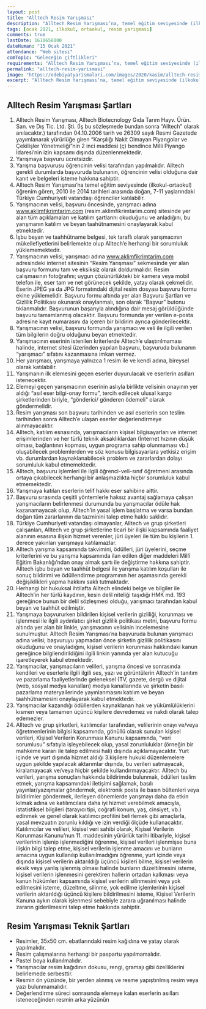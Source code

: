 ```yaml
---
layout: post
title: "Alltech Resim Yarışması"
description: "Alltech Resim Yarışması’na, temel eğitim seviyesinde (ilkokul-ortaokul) öğrenim gören, 2010 ile 2014 tarihleri arasında doğan, 7-11 yaşlarındaki Türkiye Cumhuriyeti vatandaşı öğrenciler katılabilirler"
tags: [ocak 2021, ilkokul, ortaokul, resim yarışması]
comments: true
lastDate: 1610658000  
dateHuman: "15 Ocak 2021"
attendance: "Web sitesi"
comTopic: "Geleceğin çiftlikleri"
requirements: "Alltech Resim Yarışması’na, temel eğitim seviyesinde (ilkokul-ortaokul) öğrenim gören, 2010 ile 2014 tarihleri arasında doğan, 7-11 yaşlarındaki Türkiye Cumhuriyeti vatandaşı öğrenciler katılabilirler"
permalink: "alltech-resim-yarismasi"
image: "https://edebiyatyarismalari.com/images/2020/kasim/alltech-resim-yarismasi.JPG"
excerpt: "Alltech Resim Yarışması’na, temel eğitim seviyesinde (ilkokul-ortaokul) öğrenim gören, 2010 ile 2014 tarihleri arasında doğan, 7-11 yaşlarındaki Türkiye Cumhuriyeti vatandaşı öğrenciler katılabilirler"
---
```


## Alltech Resim Yarışması Şartları
1. Alltech Resim Yarışması, Alltech Biotecnology Gıda Tarım Hayv. Ürün. San. ve Dış Tic. Ltd. Şti. (İş bu sözleşmede bundan sonra “Alltech” olarak anılacaktır.) tarafından 04.10.2006 tarih ve 26309 sayılı Resmi Gazetede yayımlanarak yürürlüğe giren “Karşılığı Nakit Olmayan Piyangolar ve Çekilişler Yönetmeliği”nin 2 inci maddesi (ç) bendince Milli Piyango İdaresi’nin izin kapsamı dışında düzenlenmektedir.
2. Yarışmaya başvuru ücretsizdir.
3. Yarışma başvurusu öğrencinin velisi tarafından yapılmalıdır. Alltech gerekli durumlarda başvuruda bulunanın, öğrencinin velisi olduğuna dair kanıt ve belgeleri isteme hakkına sahiptir.
4. Alltech Resim Yarışması’na temel eğitim seviyesinde (ilkokul-ortaokul) öğrenim gören, 2010 ile 2014 tarihleri arasında doğan, 7-11 yaşlarındaki Türkiye Cumhuriyeti vatandaşı öğrenciler katılabilir.
5. Yarışmacının velisi, başvuru öncesinde, yarışmacı adına www.aklimfikrimtarim.com (resim.aklimfikrimtarim.com) sitesinde yer alan tüm açıklamaları ve katılım şartlarını okuduğunu ve anladığını, bu yarışmanın katılım ve beyan taahütnamesini onaylayarak kabul etmektedir.
6. İşbu beyan ve taahhütname belgesi, tek taraflı olarak yarışmacının mükellefiyetlerini belirlemekte olup Alltech’e herhangi bir sorumluluk yüklememektedir.
7. Yarışmacının velisi, yarışmacı adına www.aklimfikrimtarim.com adresindeki internet sitesinin “Resim Yarışması” sekmesinde yer alan başvuru formunu tam ve eksiksiz olarak doldurmalıdır. Resim çalışmasının fotoğrafını; uygun çözünürlükteki bir kamera veya mobil telefon ile, eser tam ve net görünecek şekilde, yatay olarak çekmelidir. Eserin JPEG ya da JPG formatındaki dijital resim dosyası başvuru formu ekine yüklemelidir. Başvuru formu altında yer alan Başvuru Şartları ve Gizlilik Politikası okunarak onaylanmalı, son olarak “Başvur” butonu tıklanmalıdır. Başvurunun başarıyla alındığına dair mesaj görüldüğünde başvuru tamamlanmış olacaktır. Başvuru formunda yer verilen e-posta adresine kayıt numarasını da içeren bir bildirim ayrıca gönderilecektir.
8. Yarışmacının velisi, başvuru formunda yarışmacı ve veli ile ilgili verilen tüm bilgilerin doğru olduğunu beyan etmektedir.
9. Yarışmacının eserinin istenilen kriterlerde Alltech’e ulaştırılmaması halinde, internet sitesi üzerinden yapılan başvuru, başvuruda bulunanın “yarışmacı” sıfatını kazanmasına imkan vermez.
10. Her yarışmacı, yarışmaya yalnızca 1 resim ile ve kendi adına, bireysel olarak katılabilir.
11. Yarışmanın ilk elemesini geçen eserler duyurulacak ve eserlerin asılları istenecektir.
12. Elemeyi geçen yarışmacının eserinin aslıyla birlikte velisinin onayının yer aldığı “asıl eser bilgi-onay formu”, tercih edilecek ulusal kargo şirketlerinden biriyle, “gönderici/ gönderen ödemeli” olarak göndermelidir.
13. Resim yarışması son başvuru tarihinden ve asıl eserlerin son teslim tarihinden sonra Alltech’e ulaşan eserler değerlendirmeye alınmayacaktır.
14. Alltech, katılım esnasında, yarışmacıların kişisel bilgisayarları ve internet erişimlerinden ve her türlü teknik aksaklıklardan (İnternet hızının düşük olması, bağlantının kopması, uygun programa sahip olunmaması vb.) oluşabilecek problemlerden ve söz konusu bilgisayarlara yetkisiz erişim vb. durumlardan kaynaklanabilecek problem ve zararlardan dolayı sorumluluk kabul etmemektedir.
15. Alltech, başvuru işlemleri ile ilgili öğrenci-veli-sınıf öğretmeni arasında ortaya çıkabilecek herhangi bir anlaşmazlıkta hiçbir sorumluluk kabul etmemektedir.
16. Yarışmaya katılan eserlerin telif hakkı eser sahibine aittir.
17. Başvuru sırasında çeşitli yöntemlerle haksız avantaj sağlamaya çalışan yarışmacıların belirlenmesi durumunda bu yarışmacılar ödüle hak kazanamayacak olup, Alltech’in yasal işlem başlatma ve varsa bundan doğan tüm zararlarının da tazminini talep etme hakkı saklıdır.
18. Türkiye Cumhuriyeti vatandaşı olmayanlar, Alltech ve grup şirketleri çalışanları, Alltech ve grup şirketlerine ticari bir ilişki kapsamında faaliyet alanının esasına ilişkin hizmet verenler, jüri üyeleri ile tüm bu kişilerin 1. derece yakınları yarışmaya katılamazlar.
19. Alltech yarışma kapsamında takvimini, ödülleri, jüri üyelerini, seçme kriterlerini ve bu yarışma kapsamında ilan edilen diğer maddeleri Millî Eğitim Bakanlığı’ndan onay almak şartı ile değiştirme hakkına sahiptir. Alltech işbu beyan ve taahhüt belgesi ile yarışma katılım koşulları ile sonuç bildirimi ve ödüllendirme programının her aşamasında gerekli değişiklikleri yapma hakkını saklı tutmaktadır.
20. Herhangi bir hukuksal ihtilafta Alltech elindeki belge ve bilgiler ile Alltech’in her türlü kaydının, kesin delil niteliği taşıdığı HMK md. 193 gereğince bunun bir delil sözleşmesi olduğu, yarışmacı tarafından kabul beyan ve taahhüt edilmiştir.
21. Yarışmaya başvururken bildirilen kişisel verilerin gizliliği, korunması ve işlenmesi ile ilgili aydınlatıcı şirket gizlilik politikası metni, başvuru formu altında yer alan bir linkle, yarışmacının velisinin incelemesine sunulmuştur. Alltech Resim Yarışması’na başvuruda bulunan yarışmacı adına velisi; başvuruyu yapmadan önce şirketin gizlilik politikasını okuduğunu ve onayladığını, kişisel verilerin korunması hakkındaki kanun gereğince bilgilendirildiğini ilgili linkin yanında yer alan kutucuğu işaretleyerek kabul etmektedir.
22. Yarışmacılar, yarışmacıların velileri, yarışma öncesi ve sonrasında kendileri ve eserlerle ilgili ilgili ses, yazı ve görüntülerin Alltech’in tanıtım ve pazarlama faaliyetlerinde geleneksel (TV, gazete, dergi) ve dijital (web, sosyal medya kanalları) medya kanallarında ve şirketin basılı pazarlama materyallerinde yayınlanmasını katılım ve beyan taahhütnamesini onaylayarak kabul etmektedir.
23. Yarışmacılar kazandığı ödüllerden kaynaklanan hak ve yükümlülüklerini kısmen veya tamamen üçüncü kişilere devredemez ve nakdi olarak talep edemezler.
24. Alltech ve grup şirketleri, katılımcılar tarafından, velilerinin onayı ve/veya öğretmenlerinin bilgisi kapsamında, gönüllü olarak sunulan kişisel verileri, Kişisel Verilerin Korunması Kanunu kapsamında, “veri sorumlusu” sıfatıyla işleyebilecek olup, yasal zorunluluklar (örneğin bir mahkeme kararı ile talep edilmesi hali) dışında açıklamayacaktır. Yurt içinde ve yurt dışında hizmet aldığı 3.kişilere hukuki düzenlemelere uygun şekilde yapılacak aktarımlar dışında, bu verileri satmayacak, kiralamayacak ve/veya hiçbir şekilde kullandırmayacaktır. Alltech bu verileri, yarışma sonuçları hakkında bildirimde bulunmak, ödülleri teslim etmek, yarışma kapsamındaki iletişimi sağlamak, basılı yayınlar/yazışmalar göndermek, elektronik posta ile basın bültenleri veya bildirimler göndermek, ilerleyen dönemlerde yarışmayı daha da etkin kılmak adına ve katılımcılara daha iyi hizmet
verebilmek amacıyla, istatistiksel bilgileri (tarayıcı tipi, coğrafi konum, yaş, cinsiyet, vb.) edinmek ve genel olarak katılımcı profilini belirlemek gibi amaçlarla, yasal mevzuatın zorunlu kıldığı ve izin verdiği ölçüde kullanacaktır. Katılımcılar ve velileri, kişisel veri sahibi olarak, Kişisel Verilerin Korunması Kanunu’nun 11. maddesinin yürürlük tarihi itibariyle, kişisel verilerinin işlenip işlenmediğini öğrenme, kişisel verileri işlenmişse buna ilişkin bilgi talep etme, kişisel verilerin işlenme amacını ve bunların amacına uygun kullanılıp kullanılmadığını öğrenme, yurt içinde veya dışında kişisel verilerin aktarıldığı üçüncü kişileri bilme, kişisel verilerin eksik veya yanlış işlenmiş olması halinde bunların düzeltilmesini isteme, kişisel verilerin işlenmesini gerektiren hallerin ortadan kalkması veya kanun hükümleri kapsamında kişisel verilerin silinmesini veya yok edilmesini isteme, düzeltme, silinme, yok edilme işlemlerinin kişisel verilerin aktarıldığı üçüncü kişilere bildirilmesini isteme, Kişisel Verilerin Kanuna aykırı olarak işlenmesi sebebiyle zarara uğranılması halinde zararın giderilmesini talep etme hakkında sahiptir.

## Resim Yarışması Teknik Şartları
- Resimler, 35x50 cm. ebatlarındaki resim kağıdına ve yatay olarak yapılmalıdır.
- Resim çalışmalarına herhangi bir paspartu yapılmamalıdır.
- Pastel boya kullanılmalıdır.
- Yarışmacılar resim kağıdının dokusu, rengi, gramajı gibi özelliklerini belirlemede serbesttir.
- Resmin ön yüzünde, bir yerden alınmış ve resme yapıştırılmış resim veya yazı bulunmamalıdır.
- Değerlendirme süreci sonrasında elemeye kalan eserlerin asılları isteneceğinden resmin arka yüzünün
